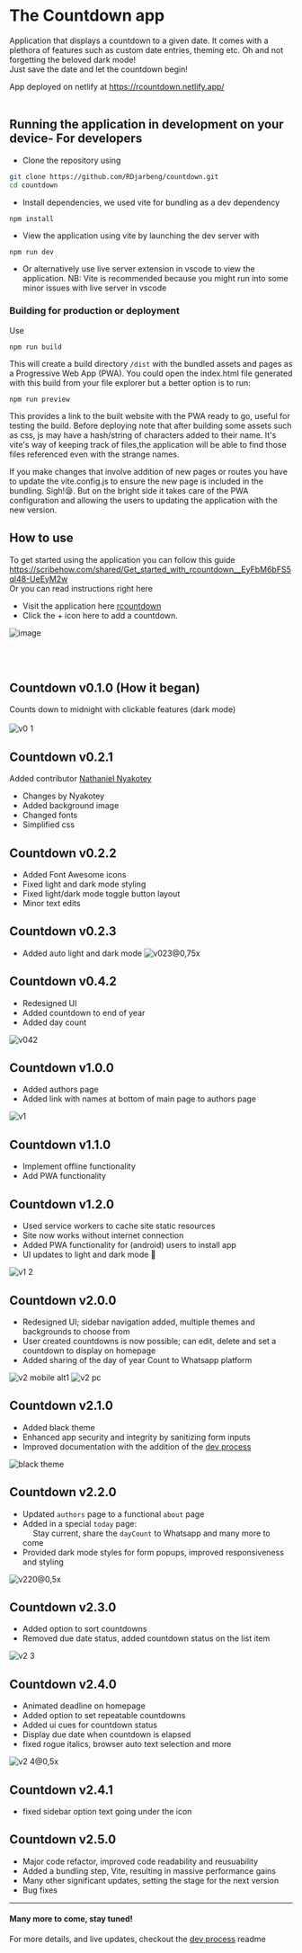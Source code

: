 # The Countdown app

Application that displays a countdown to a given date. It comes with a plethora of features such as custom date entries, theming etc.
Oh and not forgetting the beloved dark mode! <br>
Just save the date and let the countdown begin!


App deployed on netlify at https://rcountdown.netlify.app/
<br><br>


## Running the application in development on your device- For developers

- Clone the repository using 
```bash
git clone https://github.com/RDjarbeng/countdown.git
cd countdown
```
- Install dependencies, we used vite for bundling as a dev dependency
```
npm install
```
- View the application using vite by launching the dev server with
```
npm run dev
```

- Or alternatively use live server extension in vscode to view the application. NB: Vite is recommended because you might run into some minor issues with live server in vscode

### Building for production or deployment
Use
```
npm run build
```
This will create a build directory `/dist` with the bundled assets and pages as a Progressive Web App (PWA). You could open the index.html file generated with this build from your file explorer but a better option is to run:

```
npm run preview
```
This provides a link to the built website with the PWA ready to go, useful for testing the build. Before deploying
note that after building some assets such as css, js may have a hash/string of characters added to their name.
It's vite's way of keeping track of files,the application will be able to find those files referenced even with the strange names.

If you make changes that involve addition of new pages or routes you have to update the vite.config.js to ensure the new page is included in the bundling.
Sigh!😪. But on the bright side it takes care of the PWA configuration and allowing the users to updating the application with the new version.

## How to use
To get started using the application you can follow this guide
https://scribehow.com/shared/Get_started_with_rcountdown__EyFbM6bFS5ql48-UeEyM2w
<br>
Or you can read instructions right here
- Visit the application here [rcountdown](https://rcountdown.netlify.app/)
- Click the + icon here to add a countdown.

![image](https://github.com/RDjarbeng/countdown/assets/57795443/355f9a5b-d84d-4ac9-8ab3-a780a1907490)

<br><br>

## Countdown v0.1.0 (How it began)
Counts down to midnight with clickable features (dark mode) <br><br>
![v0 1](https://user-images.githubusercontent.com/73431750/163797559-f06ea073-8a74-4a09-a5f7-8aa4cb8c4732.png)


## Countdown v0.2.1
Added contributor [Nathaniel Nyakotey](https://github.com/nyakotey)

* Changes by Nyakotey
* Added background image
* Changed fonts
* Simplified css


## Countdown v0.2.2
* Added Font Awesome icons
* Fixed light and dark mode styling
* Fixed light/dark mode toggle button layout
* Minor text edits


## Countdown v0.2.3
* Added auto light and dark mode
![v023@0,75x](https://user-images.githubusercontent.com/73431750/163797714-e40fe63b-6236-482a-865e-2a58665c0352.png)


## Countdown v0.4.2
* Redesigned UI
* Added countdown to end of year
* Added day count

![v042](https://user-images.githubusercontent.com/73431750/163798384-a48aae8c-91d0-4d31-b4e1-991f25147766.png)


## Countdown v1.0.0
* Added authors page
* Added link with names at bottom of main page to authors page

![v1](https://user-images.githubusercontent.com/73431750/163801098-192a70c7-ecf6-4f11-bd9b-dc10825ee98b.png)


## Countdown v1.1.0
* Implement offline functionality
* Add PWA functionality


## Countdown v1.2.0
* Used service workers to cache site static resources
* Site now works without internet connection
* Added PWA functionality for (android) users to install app
* UI updates to light and dark mode 👀

![v1 2](https://user-images.githubusercontent.com/73431750/163797976-658ca351-eec2-4879-960c-a274609be1ce.png)


## Countdown v2.0.0
* Redesigned UI; sidebar navigation added, multiple themes and backgrounds to choose from
* User created countdowns is now possible; can edit, delete and set a countdown to display on homepage
* Added sharing of the day of year Count to Whatsapp platform

![v2 mobile alt1](https://user-images.githubusercontent.com/73431750/161403556-db26fc75-581e-43e1-8008-f0e3627826a6.png)
![v2 pc](https://user-images.githubusercontent.com/73431750/161403301-3f0eea81-6edd-49aa-80b9-d90996449af4.png)


## Countdown v2.1.0
* Added black theme
* Enhanced app security and integrity by sanitizing form inputs
* Improved documentation with the addition of the [dev process](/docs/dev-process.md)

![black theme](https://user-images.githubusercontent.com/73431750/163834582-2b98f0be-af25-4011-a0be-361d01a50d4e.png)


## Countdown v2.2.0
* Updated `authors` page to a functional `about` page
* Added in a special `today` page: <br>
&emsp; Stay current, share the `dayCount` to Whatsapp and many more to come
* Provided dark mode styles for form popups, improved responsiveness and styling

![v220@0,5x](https://user-images.githubusercontent.com/73431750/165914344-9e812d54-f5d7-4887-8a70-50253c36f85c.png)


## Countdown v2.3.0
* Added option to sort countdowns
* Removed due date status, added countdown status on the list item

![v2 3](https://user-images.githubusercontent.com/73431750/169272292-e83d9285-05bf-4264-9f45-3d8880505d7b.png)


## Countdown v2.4.0
* Animated deadline on homepage
* Added option to set repeatable countdowns 
* Added ui cues for countdown status
* Display due date when countdown is elapsed
* fixed rogue italics, browser auto text selection and more

![v2 4@0,5x](https://user-images.githubusercontent.com/73431750/170242064-43aa6765-229c-43e8-a6e7-ed39e7de3ee0.png)


## Countdown v2.4.1
* fixed sidebar option text going under the icon

## Countdown v2.5.0
* Major code refactor, improved code readability and reusuability
* Added a bundling step, Vite, resulting in massive performance gains
* Many other significant updates, setting the stage for the next version
* Bug fixes

---
#### Many more to come, stay tuned!
For more details, and live updates, checkout the [dev process](/docs/dev-process.md) readme
